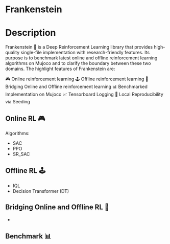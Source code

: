 # Frankenstein

# Description
Frankenstein 🧟 is a Deep Reinforcement Learning library that provides high-quality single-file implementation with research-friendly features. Its purpose is to benchmark latest online and offline reinforcement learning algorithms on Mujoco and to clarify the boundary between these two domains.
The highlight features of Frankenstein are:

🎮 Online reinforcement learning 
🕹️ Offline reinforcement learning
🌉 Bridging Online and Offline reinforcement learning
📊 Benchmarked Implementation on Mujoco
📈 Tensorboard Logging
🌱 Local Reproducibility via Seeding

## Online RL 🎮
Algorithms:
- SAC
- PPO
- SR_SAC


## Offline RL 🕹️
- IQL
- Decision Transformer (DT)

## Bridging Online and Offline RL 🌉
- 

## Benchmark 📊

